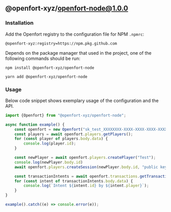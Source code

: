 ## @openfort-xyz/openfort-node@1.0.0

### Installation

Add the Openfort registry to the configuration file for NPM `.npmrc`:

```text
@openfort-xyz:registry=https://npm.pkg.github.com
```

Depends on the package manager that used in the project, one of the following commands should be run:

```shell
npm install @openfort-xyz/openfort-node
```

```shell
yarn add @openfort-xyz/openfort-node
```

### Usage

Below code snippet shows exemplary usage of the configuration and the API. 

```typescript
import {Openfort} from "@openfort-xyz/openfort-node";

async function example() {
    const openfort = new Openfort("sk_test_XXXXXXXX-XXXX-XXXX-XXXX-XXXXXXXXXXXX");
    const players = await openfort.players.getPlayers();
    for (const player of players.body.data) {
        console.log(player.id);
    }

    const newPlayer = await openfort.players.createPlayer("Test");
    console.log(newPlayer.body.id)
    await openfort.players.createSession(newPlayer.body.id, "public key");

    const transactionIntents = await openfort.transactions.getTransactionIntents();
    for (const intent of transactionIntents.body.data) {
        console.log(`Intent ${intent.id} by ${intent.player}`);
    }
}

example().catch((e) => console.error(e));
```
